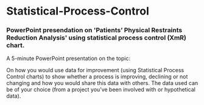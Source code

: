 # Statistical-Process-Control
### PowerPoint presendation on 'Patients’ Physical Restraints Reduction Analysis' using statistical process control (XmR) chart.

A 5-minute PowerPoint presentation on the topic:

On how you would use data for improvement (using Statistical Process Control
charts) to show whether a process is improving, declining or not changing and
how you would share this data with others. The data used can be of your choice
(from a project you’ve been involved with or hypothetical data).
